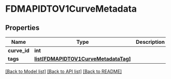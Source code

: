 # FDMAPIDTOV1CurveMetadata

## Properties
Name | Type | Description | Notes
------------ | ------------- | ------------- | -------------
**curve_id** | **int** |  | [optional] 
**tags** | [**list[FDMAPIDTOV1CurveMetadataTag]**](FDMAPIDTOV1CurveMetadataTag.md) |  | [optional] 

[[Back to Model list]](../README.md#documentation-for-models) [[Back to API list]](../README.md#documentation-for-api-endpoints) [[Back to README]](../README.md)


